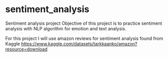 # sentiment_analysis
Sentiment analysis project
Objective of this project is to practice sentiment analysis with NLP algorithm for emotion and text analysis.

For this project I will use amazon reviews for sentiment analysis found from Kaggle https://www.kaggle.com/datasets/tarkkaanko/amazon?resource=download
